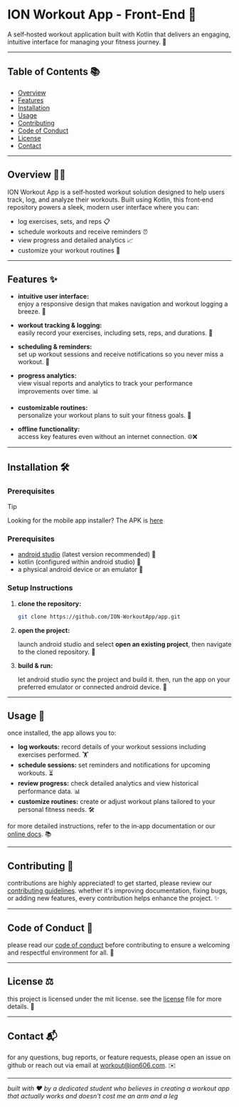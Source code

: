 # ION Workout App - Front-End 💪

A self‑hosted workout application built with Kotlin that delivers an engaging, intuitive interface for managing your fitness journey. 🚀

---

## Table of Contents 📚

- [Overview](#overview-)
- [Features](#features-)
- [Installation](#installation-)
- [Usage](#usage-)
- [Contributing](#contributing-)
- [Code of Conduct](#code-of-conduct-)
- [License](#license-)
- [Contact](#contact-)

---

## Overview 🏋️‍♀️

ION Workout App is a self‑hosted workout solution designed to help users track, log, and analyze their workouts. Built using Kotlin, this front‑end repository powers a sleek, modern user interface where you can:

- log exercises, sets, and reps 📋  
- schedule workouts and receive reminders ⏰  
- view progress and detailed analytics 📈  
- customize your workout routines 🔧  

---

## Features ✨

- **intuitive user interface:**  
  enjoy a responsive design that makes navigation and workout logging a breeze. 🌟

- **workout tracking & logging:**  
  easily record your exercises, including sets, reps, and durations. 📝

- **scheduling & reminders:**  
  set up workout sessions and receive notifications so you never miss a workout. 📅

- **progress analytics:**  
  view visual reports and analytics to track your performance improvements over time. 📊

- **customizable routines:**  
  personalize your workout plans to suit your fitness goals. 🎯

- **offline functionality:**  
  access key features even without an internet connection. 🌐❌

---

## Installation 🛠️

### Prerequisites

> [!TIP]
> Looking for the mobile app installer? The APK is [here](https://github.com/ION-WorkoutApp/app-installer/releases/latest)

### Prerequisites

- [android studio](https://developer.android.com/studio) (latest version recommended) 📱
- kotlin (configured within android studio) 🔧
- a physical android device or an emulator 📲

### Setup Instructions

1. **clone the repository:**

   ```bash
   git clone https://github.com/ION-WorkoutApp/app.git
   ```

2. **open the project:**

   launch android studio and select **open an existing project**, then navigate to the cloned repository. 📂

3. **build & run:**

   let android studio sync the project and build it. then, run the app on your preferred emulator or connected android device. 🚀

---

## Usage 📖

once installed, the app allows you to:

- **log workouts:** record details of your workout sessions including exercises performed. 🏋️
- **schedule sessions:** set reminders and notifications for upcoming workouts. ⏳
- **review progress:** check detailed analytics and view historical performance data. 📊
- **customize routines:** create or adjust workout plans tailored to your personal fitness needs. 🛠️

for more detailed instructions, refer to the in‑app documentation or our [online docs](#). 📚

---

## Contributing 🤝

contributions are highly appreciated! to get started, please review our [contributing guidelines](CONTRIBUTING.md). whether it's improving documentation, fixing bugs, or adding new features, every contribution helps enhance the project. ✨

---

## Code of Conduct 📜

please read our [code of conduct](CODE_OF_CONDUCT.md) before contributing to ensure a welcoming and respectful environment for all. 🤗

---

## License ⚖️

this project is licensed under the mit license. see the [license](LICENSE) file for more details. 📄

---

## Contact 📬

for any questions, bug reports, or feature requests, please open an issue on github or reach out via email at [workout@ion606.com](mailto:workout@ion606.com). ✉️

---

*built with ❤️ by a dedicated student who believes in creating a workout app that actually works and doesn't cost me an arm and a leg*
